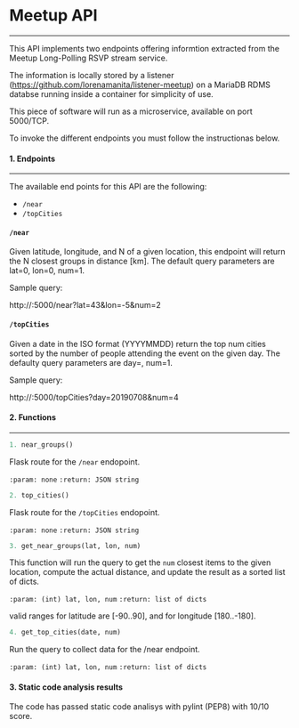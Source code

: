 # Meetup API
---
This API implements two endpoints offering informtion extracted from the Meetup Long-Polling RSVP stream service. 

The information is locally stored by a listener (https://github.com/lorenamanita/listener-meetup) on a MariaDB RDMS databse running inside a container for simplicity of use.

This piece of software will run as a microservice, available on port 5000/TCP.

To invoke the different endpoints you must follow the instructionas below.

#### 1. Endpoints
---
The available end points for this API are the following:

* `/near`
* `/topCities`

#### `/near`
Given latitude, longitude, and N of a given location, this endpoint will return the N closest groups in distance [km]. The default query parameters are lat=0, lon=0, num=1.

Sample query:

http://<IP>:5000/near?lat=43&lon=-5&num=2

#### `/topCities`
Given a date in the ISO format (YYYYMMDD) return the top num cities sorted by the number of people attending the event on the given day. The defaulty query parameters are day=<today>, num=1.

Sample query:

http://<IP>:5000/topCities?day=20190708&num=4

#### 2. Functions
---
```python
1. near_groups()
```
Flask route for the `/near` endopoint.

`:param: none`
`:return: JSON string`

```python
2. top_cities()
```
Flask route for the `/topCities` endopoint.


`:param: none`
`:return: JSON string`



```python
3. get_near_groups(lat, lon, num)
```
This function will run the query to get the `num` closest items to the given location, compute the actual distance, and update the result as a sorted list of dicts.

`:param: (int) lat, lon, num`
`:return: list of dicts`

 valid ranges for latitude are [-90..90], and for longitude [180..-180].
 
```python
4. get_top_cities(date, num)
```
Run the query to collect data for the /near endpoint.

`:param: (int) lat, lon, num`
`:return: list of dicts`

#### 3. Static code analysis results

The code has passed static code analisys with pylint (PEP8) with 10/10 score.

